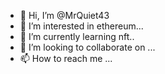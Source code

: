 - 👋 Hi, I’m @MrQuiet43
- 👀 I’m interested in ethereum...
- 🌱 I’m currently learning nft..
- 💞️ I’m looking to collaborate on ...
- 📫 How to reach me ...

<!---
MrQuiet43/MrQuiet43 is a ✨ special ✨ repository because its `README.md` (this file) appears on your GitHub profile.
You can click the Preview link to take a look at your changes.
--->
